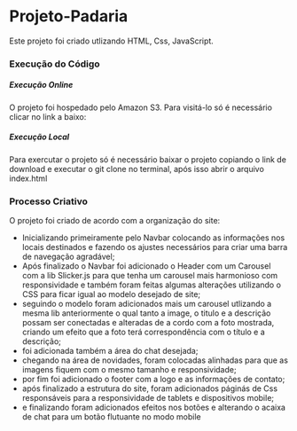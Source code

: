 # Projeto-Padaria

Este projeto foi criado utlizando HTML, Css, JavaScript.

### Execução do Código
##### Execução Online

O projeto foi hospedado pelo Amazon S3. Para visitá-lo só é necessário clicar no link a baixo:


##### Execução Local

Para exercutar o projeto só é necessário baixar o projeto copiando o link de download e executar o git clone no terminal, após isso abrir o arquivo index.html

### Processo Criativo

O projeto foi criado de acordo com a organização do site:
  - Inicializando primeiramente pelo Navbar colocando as informações nos locais destinados e fazendo os ajustes necessários para criar uma barra de navegação agradável;
  - Após finalizado o Navbar foi adicionado o Header com um Carousel com a lib Slicker.js para que tenha um carousel mais harmonioso com responsividade e também foram feitas algumas alterações utilizando o CSS para ficar igual ao modelo desejado de site;
  - seguindo o modelo foram adicionados mais um carousel utlizando a mesma lib anteriormente o qual tanto a image, o titulo e a descrição possam ser conectadas e alteradas de a cordo com a foto mostrada, criando um efeito que a foto terá correspondência com o título e a descrição;
  - foi adicionada também a área do chat desejada;
  - chegando na área de novidades, foram colocadas alinhadas para que as imagens fiquem com o mesmo tamanho e responsividade;
  - por fim foi adicionado o footer com a logo e as informações de contato;
  - após finalizado a estrutura do site, foram adicionados páginás de Css responsáveis para a responsividade de tablets e dispositivos mobile;
  - e finalizando foram adicionados efeitos nos botões e alterando o acaixa de chat para um botão flutuante no modo mobile
    
    
